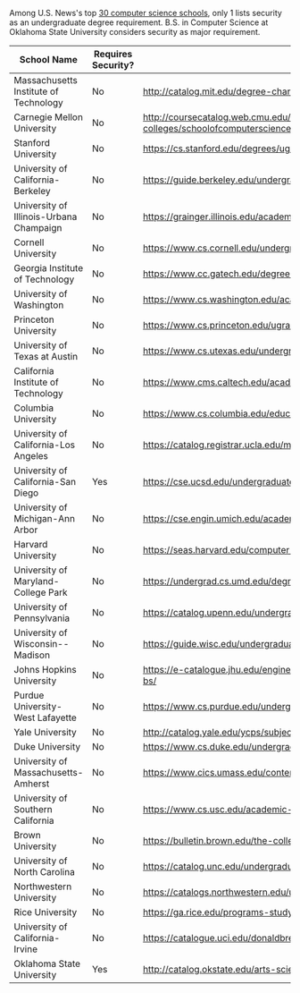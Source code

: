 Among U.S. News's top [30 computer science schools](https://www.usnews.com/best-graduate-schools/top-science-schools/computer-science-rankings), only 1 lists security as an undergraduate degree requirement. B.S. in Computer Science at Oklahoma State University considers security as major requirement. 

| School Name                            | Requires Security? | Link                                                                                                                                |
|----------------------------------------|--------------------|-------------------------------------------------------------------------------------------------------------------------------------|
| Massachusetts Institute of Technology  | No                 | http://catalog.mit.edu/degree-charts/computer-science-engineering-course-6-3/                                                       |
| Carnegie Mellon University             | No                 | http://coursecatalog.web.cmu.edu/schools-colleges/schoolofcomputerscience/undergraduatecomputerscience/#bscurriculumtextcontainer   |
| Stanford University                    | No                 | https://cs.stanford.edu/degrees/ug/Requirements.shtml                                                                               |
| University of California-Berkeley      | No                 | https://guide.berkeley.edu/undergraduate/degree-programs/computer-science/#majorrequirementstext                                    |
| University of Illinois-Urbana Champaign| No                 | https://grainger.illinois.edu/academics/undergraduate/majors-and-minors/cs-map                                                      |
| Cornell University                     | No                 | https://www.cs.cornell.edu/undergrad/csmajor                                                                                        |
| Georgia Institute of Technology        | No                 | https://www.cc.gatech.edu/degree-programs/bachelor-science-computer-science                                                         |
| University of Washington               | No                 | https://www.cs.washington.edu/academics/ugrad/current-students/degree                                                               |
| Princeton University                   | No                 | https://www.cs.princeton.edu/ugrad/becoming-cs-major/requirements                                                                   |
| University of Texas at Austin          | No                 | https://www.cs.utexas.edu/undergraduate-program/academics/curriculum                                                                |
| California Institute of Technology     | No                 | https://www.cms.caltech.edu/academics/ugrad/ugrad_cs                                                                                |
| Columbia University                    | No                 | https://www.cs.columbia.edu/education/undergraduate/                                                                                |
| University of California-Los Angeles   | No                 | https://catalog.registrar.ucla.edu/major/2022/ComputerScienceBS                                                                     |
| University of California-San Diego     | Yes                | https://cse.ucsd.edu/undergraduate/bs-computer-science                                                                              |
| University of Michigan-Ann Arbor       | No                 | https://cse.engin.umich.edu/academics/undergraduate/computer-science-eng/                                                           |
| Harvard University                     | No                 | https://seas.harvard.edu/computer-science/undergraduate-program                                                                     |
| University of Maryland-College Park    | No                 | https://undergrad.cs.umd.edu/degree-requirements-cs-major                                                                           |
| University of Pennsylvania             | No                 | https://catalog.upenn.edu/undergraduate/programs/computer-science-bse/                                                              |
| University of Wisconsin--Madison       | No                 | https://guide.wisc.edu/undergraduate/letters-science/computer-sciences/computer-sciences-bs/                                        |
| Johns Hopkins University               | No                 | https://e-catalogue.jhu.edu/engineering/full-time-residential-programs/degree-programs/computer-science/computer-science-bs/        |
| Purdue University-West Lafayette       | No                 | https://www.cs.purdue.edu/undergraduate/curriculum/bachelor.html                                                                    |
| Yale University                        | No                 | http://catalog.yale.edu/ycps/subjects-of-instruction/computer-science/                                                              |
| Duke University                        | No                 | https://www.cs.duke.edu/undergrad/bs                                                                                                |                                
| University of Massachusetts-Amherst    | No                 | https://www.cics.umass.edu/content/revised-bs-requirements-effective-september-2016                                                 |
| University of Southern California      | No                 | https://www.cs.usc.edu/academic-programs/undergrad/computer-science/                                                                |
| Brown University                       | No                 | https://bulletin.brown.edu/the-college/concentrations/comp/                                                                         |
| University of North Carolina           | No                 | https://catalog.unc.edu/undergraduate/programs-study/computer-science-major-bs/                                                     |
| Northwestern University                | No                 | https://catalogs.northwestern.edu/undergraduate/engineering-applied-science/computer-science/computer-science-degree/               |
| Rice University                        | No                 | https://ga.rice.edu/programs-study/departments-programs/engineering/computer-science/computer-science-bscs/                         |
| University of California-Irvine        | No                 | https://catalogue.uci.edu/donaldbrenschoolofinformationandcomputersciences/departmentofcomputerscience/computerscience_bs/          |
| Oklahoma State University              | Yes                | http://catalog.okstate.edu/arts-sciences/computer-science/bs/                                                                       |